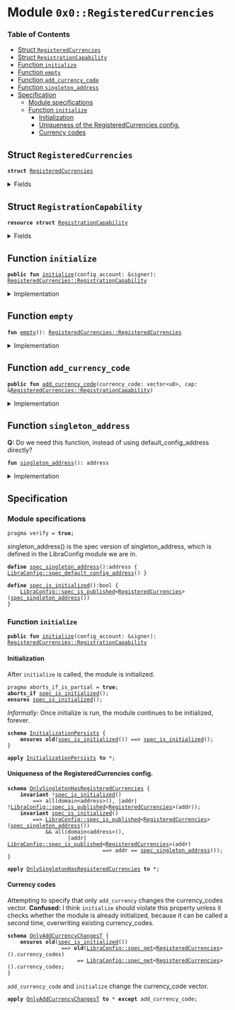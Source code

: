 
<a name="0x0_RegisteredCurrencies"></a>

# Module `0x0::RegisteredCurrencies`

### Table of Contents

-  [Struct `RegisteredCurrencies`](#0x0_RegisteredCurrencies_RegisteredCurrencies)
-  [Struct `RegistrationCapability`](#0x0_RegisteredCurrencies_RegistrationCapability)
-  [Function `initialize`](#0x0_RegisteredCurrencies_initialize)
-  [Function `empty`](#0x0_RegisteredCurrencies_empty)
-  [Function `add_currency_code`](#0x0_RegisteredCurrencies_add_currency_code)
-  [Function `singleton_address`](#0x0_RegisteredCurrencies_singleton_address)
-  [Specification](#0x0_RegisteredCurrencies_Specification)
    -  [Module specifications](#0x0_RegisteredCurrencies_@Module_specifications)
    -  [Function `initialize`](#0x0_RegisteredCurrencies_Specification_initialize)
        -  [Initialization](#0x0_RegisteredCurrencies_@Initialization)
        -  [Uniqueness of the RegisteredCurrencies config.](#0x0_RegisteredCurrencies_@Uniqueness_of_the_RegisteredCurrencies_config.)
        -  [Currency codes](#0x0_RegisteredCurrencies_@Currency_codes)



<a name="0x0_RegisteredCurrencies_RegisteredCurrencies"></a>

## Struct `RegisteredCurrencies`



<pre><code><b>struct</b> <a href="#0x0_RegisteredCurrencies">RegisteredCurrencies</a>
</code></pre>



<details>
<summary>Fields</summary>


<dl>
<dt>

<code>currency_codes: vector&lt;vector&lt;u8&gt;&gt;</code>
</dt>
<dd>

</dd>
</dl>


</details>

<a name="0x0_RegisteredCurrencies_RegistrationCapability"></a>

## Struct `RegistrationCapability`



<pre><code><b>resource</b> <b>struct</b> <a href="#0x0_RegisteredCurrencies_RegistrationCapability">RegistrationCapability</a>
</code></pre>



<details>
<summary>Fields</summary>


<dl>
<dt>

<code>cap: <a href="LibraConfig.md#0x0_LibraConfig_ModifyConfigCapability">LibraConfig::ModifyConfigCapability</a>&lt;<a href="#0x0_RegisteredCurrencies_RegisteredCurrencies">RegisteredCurrencies::RegisteredCurrencies</a>&gt;</code>
</dt>
<dd>

</dd>
</dl>


</details>

<a name="0x0_RegisteredCurrencies_initialize"></a>

## Function `initialize`



<pre><code><b>public</b> <b>fun</b> <a href="#0x0_RegisteredCurrencies_initialize">initialize</a>(config_account: &signer): <a href="#0x0_RegisteredCurrencies_RegistrationCapability">RegisteredCurrencies::RegistrationCapability</a>
</code></pre>



<details>
<summary>Implementation</summary>


<pre><code><b>public</b> <b>fun</b> <a href="#0x0_RegisteredCurrencies_initialize">initialize</a>(config_account: &signer): <a href="#0x0_RegisteredCurrencies_RegistrationCapability">RegistrationCapability</a> {
    // enforce that this is only going <b>to</b> one specific address,
    Transaction::assert(
        <a href="Signer.md#0x0_Signer_address_of">Signer::address_of</a>(config_account) == <a href="#0x0_RegisteredCurrencies_singleton_address">singleton_address</a>(),
        0
    );
    <b>let</b> cap = <a href="LibraConfig.md#0x0_LibraConfig_publish_new_config_with_capability">LibraConfig::publish_new_config_with_capability</a>(config_account, <a href="#0x0_RegisteredCurrencies_empty">empty</a>());

    <a href="#0x0_RegisteredCurrencies_RegistrationCapability">RegistrationCapability</a> { cap }
}
</code></pre>



</details>

<a name="0x0_RegisteredCurrencies_empty"></a>

## Function `empty`



<pre><code><b>fun</b> <a href="#0x0_RegisteredCurrencies_empty">empty</a>(): <a href="#0x0_RegisteredCurrencies_RegisteredCurrencies">RegisteredCurrencies::RegisteredCurrencies</a>
</code></pre>



<details>
<summary>Implementation</summary>


<pre><code><b>fun</b> <a href="#0x0_RegisteredCurrencies_empty">empty</a>(): <a href="#0x0_RegisteredCurrencies">RegisteredCurrencies</a> {
    <a href="#0x0_RegisteredCurrencies">RegisteredCurrencies</a> { currency_codes: <a href="Vector.md#0x0_Vector_empty">Vector::empty</a>() }
}
</code></pre>



</details>

<a name="0x0_RegisteredCurrencies_add_currency_code"></a>

## Function `add_currency_code`



<pre><code><b>public</b> <b>fun</b> <a href="#0x0_RegisteredCurrencies_add_currency_code">add_currency_code</a>(currency_code: vector&lt;u8&gt;, cap: &<a href="#0x0_RegisteredCurrencies_RegistrationCapability">RegisteredCurrencies::RegistrationCapability</a>)
</code></pre>



<details>
<summary>Implementation</summary>


<pre><code><b>public</b> <b>fun</b> <a href="#0x0_RegisteredCurrencies_add_currency_code">add_currency_code</a>(
    currency_code: vector&lt;u8&gt;,
    cap: &<a href="#0x0_RegisteredCurrencies_RegistrationCapability">RegistrationCapability</a>,
) {
    <b>let</b> config = <a href="LibraConfig.md#0x0_LibraConfig_get">LibraConfig::get</a>&lt;<a href="#0x0_RegisteredCurrencies">RegisteredCurrencies</a>&gt;();
    <a href="Vector.md#0x0_Vector_push_back">Vector::push_back</a>(&<b>mut</b> config.currency_codes, currency_code);
    <a href="LibraConfig.md#0x0_LibraConfig_set_with_capability">LibraConfig::set_with_capability</a>(&cap.cap, config);
}
</code></pre>



</details>

<a name="0x0_RegisteredCurrencies_singleton_address"></a>

## Function `singleton_address`

**Q:** Do we need this function, instead of using default_config_address directly?


<pre><code><b>fun</b> <a href="#0x0_RegisteredCurrencies_singleton_address">singleton_address</a>(): address
</code></pre>



<details>
<summary>Implementation</summary>


<pre><code><b>fun</b> <a href="#0x0_RegisteredCurrencies_singleton_address">singleton_address</a>(): address {
    <a href="LibraConfig.md#0x0_LibraConfig_default_config_address">LibraConfig::default_config_address</a>()
}
</code></pre>



</details>

<a name="0x0_RegisteredCurrencies_Specification"></a>

## Specification


<a name="0x0_RegisteredCurrencies_@Module_specifications"></a>

### Module specifications



<pre><code>pragma verify = <b>true</b>;
</code></pre>


singleton_address() is the spec version of singleton_address, which is
defined in the LibraConfig module we are in.


<a name="0x0_RegisteredCurrencies_spec_singleton_address"></a>


<pre><code><b>define</b> <a href="#0x0_RegisteredCurrencies_spec_singleton_address">spec_singleton_address</a>():address { <a href="LibraConfig.md#0x0_LibraConfig_spec_default_config_address">LibraConfig::spec_default_config_address</a>() }
<a name="0x0_RegisteredCurrencies_spec_is_initialized"></a>
<b>define</b> <a href="#0x0_RegisteredCurrencies_spec_is_initialized">spec_is_initialized</a>():bool {
    <a href="LibraConfig.md#0x0_LibraConfig_spec_is_published">LibraConfig::spec_is_published</a>&lt;<a href="#0x0_RegisteredCurrencies">RegisteredCurrencies</a>&gt;(<a href="#0x0_RegisteredCurrencies_spec_singleton_address">spec_singleton_address</a>())
}
</code></pre>



<a name="0x0_RegisteredCurrencies_Specification_initialize"></a>

### Function `initialize`


<pre><code><b>public</b> <b>fun</b> <a href="#0x0_RegisteredCurrencies_initialize">initialize</a>(config_account: &signer): <a href="#0x0_RegisteredCurrencies_RegistrationCapability">RegisteredCurrencies::RegistrationCapability</a>
</code></pre>



<a name="0x0_RegisteredCurrencies_@Initialization"></a>

#### Initialization


After
<code>initialize</code> is called, the module is initialized.


<pre><code>pragma aborts_if_is_partial = <b>true</b>;
<b>aborts_if</b> <a href="#0x0_RegisteredCurrencies_spec_is_initialized">spec_is_initialized</a>();
<b>ensures</b> <a href="#0x0_RegisteredCurrencies_spec_is_initialized">spec_is_initialized</a>();
</code></pre>




<a name="0x0_RegisteredCurrencies_InitializationPersists"></a>

*Informally:* Once initialize is run, the module continues to be
initialized, forever.


<pre><code><b>schema</b> <a href="#0x0_RegisteredCurrencies_InitializationPersists">InitializationPersists</a> {
    <b>ensures</b> <b>old</b>(<a href="#0x0_RegisteredCurrencies_spec_is_initialized">spec_is_initialized</a>()) ==&gt; <a href="#0x0_RegisteredCurrencies_spec_is_initialized">spec_is_initialized</a>();
}
</code></pre>




<pre><code><b>apply</b> <a href="#0x0_RegisteredCurrencies_InitializationPersists">InitializationPersists</a> <b>to</b> *;
</code></pre>



<a name="0x0_RegisteredCurrencies_@Uniqueness_of_the_RegisteredCurrencies_config."></a>

#### Uniqueness of the RegisteredCurrencies config.



<a name="0x0_RegisteredCurrencies_OnlySingletonHasRegisteredCurrencies"></a>


<pre><code><b>schema</b> <a href="#0x0_RegisteredCurrencies_OnlySingletonHasRegisteredCurrencies">OnlySingletonHasRegisteredCurrencies</a> {
    <b>invariant</b> !<a href="#0x0_RegisteredCurrencies_spec_is_initialized">spec_is_initialized</a>()
        ==&gt; all(domain&lt;address&gt;(), |addr| !<a href="LibraConfig.md#0x0_LibraConfig_spec_is_published">LibraConfig::spec_is_published</a>&lt;<a href="#0x0_RegisteredCurrencies">RegisteredCurrencies</a>&gt;(addr));
    <b>invariant</b> <a href="#0x0_RegisteredCurrencies_spec_is_initialized">spec_is_initialized</a>()
        ==&gt; <a href="LibraConfig.md#0x0_LibraConfig_spec_is_published">LibraConfig::spec_is_published</a>&lt;<a href="#0x0_RegisteredCurrencies">RegisteredCurrencies</a>&gt;(<a href="#0x0_RegisteredCurrencies_spec_singleton_address">spec_singleton_address</a>())
            && all(domain&lt;address&gt;(),
                   |addr| <a href="LibraConfig.md#0x0_LibraConfig_spec_is_published">LibraConfig::spec_is_published</a>&lt;<a href="#0x0_RegisteredCurrencies">RegisteredCurrencies</a>&gt;(addr)
                              ==&gt; addr == <a href="#0x0_RegisteredCurrencies_spec_singleton_address">spec_singleton_address</a>());
}
</code></pre>




<pre><code><b>apply</b> <a href="#0x0_RegisteredCurrencies_OnlySingletonHasRegisteredCurrencies">OnlySingletonHasRegisteredCurrencies</a> <b>to</b> *;
</code></pre>



<a name="0x0_RegisteredCurrencies_@Currency_codes"></a>

#### Currency codes

Attempting to specify that only
<code>add_currency</code> changes the currency_codes
vector.
**Confused:** I think
<code>initialize</code> should violate this property unless it
checks whether the module is already initialized, because it can be
called a second time, overwriting existing currency_codes.


<a name="0x0_RegisteredCurrencies_OnlyAddCurrencyChangesT"></a>


<pre><code><b>schema</b> <a href="#0x0_RegisteredCurrencies_OnlyAddCurrencyChangesT">OnlyAddCurrencyChangesT</a> {
    <b>ensures</b> <b>old</b>(<a href="#0x0_RegisteredCurrencies_spec_is_initialized">spec_is_initialized</a>())
                 ==&gt; <b>old</b>(<a href="LibraConfig.md#0x0_LibraConfig_spec_get">LibraConfig::spec_get</a>&lt;<a href="#0x0_RegisteredCurrencies">RegisteredCurrencies</a>&gt;().currency_codes)
                      == <a href="LibraConfig.md#0x0_LibraConfig_spec_get">LibraConfig::spec_get</a>&lt;<a href="#0x0_RegisteredCurrencies">RegisteredCurrencies</a>&gt;().currency_codes;
}
</code></pre>




<code>add_currency_code</code> and
<code>initialize</code> change the currency_code vector.


<pre><code><b>apply</b> <a href="#0x0_RegisteredCurrencies_OnlyAddCurrencyChangesT">OnlyAddCurrencyChangesT</a> <b>to</b> * <b>except</b> add_currency_code;
</code></pre>
